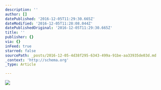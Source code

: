 ```yaml
---
description: ''
author: []
datePublished: '2016-12-05T11:29:30.665Z'
dateModified: '2016-12-05T11:28:08.044Z'
datePublishedOriginal: '2016-12-05T11:29:30.665Z'
title: ''
publisher: {}
via: {}
inFeed: true
starred: false
sourcePath: _posts/2016-12-05-4d38f295-6343-499a-91be-aa33935de03d.md
_context: 'http://schema.org'
_type: Article

---
```

![](https://the-grid-user-content.s3-us-west-2.amazonaws.com/eb0da54e-7c8d-425c-a0e3-d8d45448f747.png)
